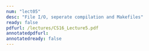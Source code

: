 ```yaml
---
num: "lect05"
desc: "File I/O, seperate compilation and Makefiles"
ready: false
pdfurl: /lectures/CS16_Lecture5.pdf
annotatedpdfurl: 
annotatedready: false
---
```



